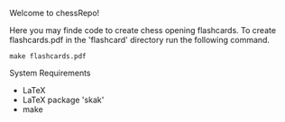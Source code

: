Welcome to chessRepo!

Here you may finde code to create chess opening flashcards.  To create
flashcards.pdf in the 'flashcard' directory run the following command.

```
make flashcards.pdf
```

System Requirements
 - LaTeX
 - LaTeX package 'skak'
 - make

